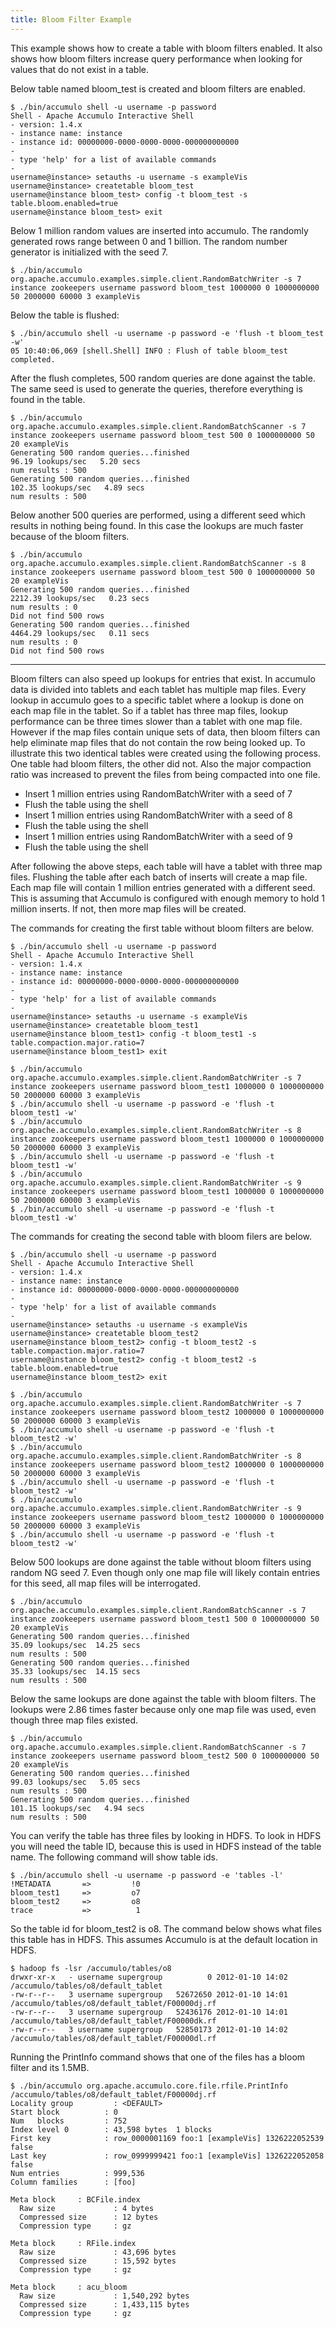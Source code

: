 ```yaml
---
title: Bloom Filter Example
---
```


This example shows how to create a table with bloom filters enabled.  It also
shows how bloom filters increase query performance when looking for values that
do not exist in a table.

Below table named bloom_test is created and bloom filters are enabled.

    $ ./bin/accumulo shell -u username -p password
    Shell - Apache Accumulo Interactive Shell
    - version: 1.4.x
    - instance name: instance
    - instance id: 00000000-0000-0000-0000-000000000000
    - 
    - type 'help' for a list of available commands
    - 
    username@instance> setauths -u username -s exampleVis
    username@instance> createtable bloom_test
    username@instance bloom_test> config -t bloom_test -s table.bloom.enabled=true
    username@instance bloom_test> exit

Below 1 million random values are inserted into accumulo.  The randomly
generated rows range between 0 and 1 billion.  The random number generator is
initialized with the seed 7.

    $ ./bin/accumulo org.apache.accumulo.examples.simple.client.RandomBatchWriter -s 7 instance zookeepers username password bloom_test 1000000 0 1000000000 50 2000000 60000 3 exampleVis

Below the table is flushed:

    $ ./bin/accumulo shell -u username -p password -e 'flush -t bloom_test -w'
    05 10:40:06,069 [shell.Shell] INFO : Flush of table bloom_test completed.

After the flush completes, 500 random queries are done against the table.  The
same seed is used to generate the queries, therefore everything is found in the
table.

    $ ./bin/accumulo org.apache.accumulo.examples.simple.client.RandomBatchScanner -s 7 instance zookeepers username password bloom_test 500 0 1000000000 50 20 exampleVis
    Generating 500 random queries...finished
    96.19 lookups/sec   5.20 secs
    num results : 500
    Generating 500 random queries...finished
    102.35 lookups/sec   4.89 secs
    num results : 500

Below another 500 queries are performed, using a different seed which results
in nothing being found.  In this case the lookups are much faster because of
the bloom filters.

    $ ./bin/accumulo org.apache.accumulo.examples.simple.client.RandomBatchScanner -s 8 instance zookeepers username password bloom_test 500 0 1000000000 50 20 exampleVis
    Generating 500 random queries...finished
    2212.39 lookups/sec   0.23 secs
    num results : 0
    Did not find 500 rows
    Generating 500 random queries...finished
    4464.29 lookups/sec   0.11 secs
    num results : 0
    Did not find 500 rows

********************************************************************************

Bloom filters can also speed up lookups for entries that exist.  In accumulo
data is divided into tablets and each tablet has multiple map files. Every
lookup in accumulo goes to a specific tablet where a lookup is done on each
map file in the tablet.  So if a tablet has three map files, lookup performance
can be three times slower than a tablet with one map file.  However if the map
files contain unique sets of data, then bloom filters can help eliminate map
files that do not contain the row being looked up.  To illustrate this two
identical tables were created using the following process.  One table had bloom
filters, the other did not.  Also the major compaction ratio was increased to
prevent the files from being compacted into one file.

 * Insert 1 million entries using  RandomBatchWriter with a seed of 7
 * Flush the table using the shell
 * Insert 1 million entries using  RandomBatchWriter with a seed of 8
 * Flush the table using the shell
 * Insert 1 million entries using  RandomBatchWriter with a seed of 9
 * Flush the table using the shell

After following the above steps, each table will have a tablet with three map
files.  Flushing the table after each batch of inserts will create a map file.
Each map file will contain 1 million entries generated with a different seed.
This is assuming that Accumulo is configured with enough memory to hold 1
million inserts.  If not, then more map files will be created. 

The commands for creating the first table without bloom filters are below.

    $ ./bin/accumulo shell -u username -p password
    Shell - Apache Accumulo Interactive Shell
    - version: 1.4.x
    - instance name: instance
    - instance id: 00000000-0000-0000-0000-000000000000
    - 
    - type 'help' for a list of available commands
    - 
    username@instance> setauths -u username -s exampleVis
    username@instance> createtable bloom_test1
    username@instance bloom_test1> config -t bloom_test1 -s table.compaction.major.ratio=7
    username@instance bloom_test1> exit

    $ ./bin/accumulo org.apache.accumulo.examples.simple.client.RandomBatchWriter -s 7 instance zookeepers username password bloom_test1 1000000 0 1000000000 50 2000000 60000 3 exampleVis
    $ ./bin/accumulo shell -u username -p password -e 'flush -t bloom_test1 -w'
    $ ./bin/accumulo org.apache.accumulo.examples.simple.client.RandomBatchWriter -s 8 instance zookeepers username password bloom_test1 1000000 0 1000000000 50 2000000 60000 3 exampleVis
    $ ./bin/accumulo shell -u username -p password -e 'flush -t bloom_test1 -w'
    $ ./bin/accumulo org.apache.accumulo.examples.simple.client.RandomBatchWriter -s 9 instance zookeepers username password bloom_test1 1000000 0 1000000000 50 2000000 60000 3 exampleVis
    $ ./bin/accumulo shell -u username -p password -e 'flush -t bloom_test1 -w'

The commands for creating the second table with bloom filers are below.

    $ ./bin/accumulo shell -u username -p password
    Shell - Apache Accumulo Interactive Shell
    - version: 1.4.x
    - instance name: instance
    - instance id: 00000000-0000-0000-0000-000000000000
    - 
    - type 'help' for a list of available commands
    - 
    username@instance> setauths -u username -s exampleVis
    username@instance> createtable bloom_test2
    username@instance bloom_test2> config -t bloom_test2 -s table.compaction.major.ratio=7
    username@instance bloom_test2> config -t bloom_test2 -s table.bloom.enabled=true
    username@instance bloom_test2> exit

    $ ./bin/accumulo org.apache.accumulo.examples.simple.client.RandomBatchWriter -s 7 instance zookeepers username password bloom_test2 1000000 0 1000000000 50 2000000 60000 3 exampleVis
    $ ./bin/accumulo shell -u username -p password -e 'flush -t bloom_test2 -w'
    $ ./bin/accumulo org.apache.accumulo.examples.simple.client.RandomBatchWriter -s 8 instance zookeepers username password bloom_test2 1000000 0 1000000000 50 2000000 60000 3 exampleVis
    $ ./bin/accumulo shell -u username -p password -e 'flush -t bloom_test2 -w'
    $ ./bin/accumulo org.apache.accumulo.examples.simple.client.RandomBatchWriter -s 9 instance zookeepers username password bloom_test2 1000000 0 1000000000 50 2000000 60000 3 exampleVis
    $ ./bin/accumulo shell -u username -p password -e 'flush -t bloom_test2 -w'

Below 500 lookups are done against the table without bloom filters using random
NG seed 7.  Even though only one map file will likely contain entries for this
seed, all map files will be interrogated.

    $ ./bin/accumulo org.apache.accumulo.examples.simple.client.RandomBatchScanner -s 7 instance zookeepers username password bloom_test1 500 0 1000000000 50 20 exampleVis
    Generating 500 random queries...finished
    35.09 lookups/sec  14.25 secs
    num results : 500
    Generating 500 random queries...finished
    35.33 lookups/sec  14.15 secs
    num results : 500

Below the same lookups are done against the table with bloom filters.  The
lookups were 2.86 times faster because only one map file was used, even though three
map files existed.

    $ ./bin/accumulo org.apache.accumulo.examples.simple.client.RandomBatchScanner -s 7 instance zookeepers username password bloom_test2 500 0 1000000000 50 20 exampleVis
    Generating 500 random queries...finished
    99.03 lookups/sec   5.05 secs
    num results : 500
    Generating 500 random queries...finished
    101.15 lookups/sec   4.94 secs
    num results : 500

You can verify the table has three files by looking in HDFS.  To look in HDFS
you will need the table ID, because this is used in HDFS instead of the table
name.  The following command will show table ids.

    $ ./bin/accumulo shell -u username -p password -e 'tables -l'
    !METADATA       =>         !0
    bloom_test1     =>         o7
    bloom_test2     =>         o8
    trace           =>          1

So the table id for bloom_test2 is o8.  The command below shows what files this
table has in HDFS.  This assumes Accumulo is at the default location in HDFS. 

    $ hadoop fs -lsr /accumulo/tables/o8
    drwxr-xr-x   - username supergroup          0 2012-01-10 14:02 /accumulo/tables/o8/default_tablet
    -rw-r--r--   3 username supergroup   52672650 2012-01-10 14:01 /accumulo/tables/o8/default_tablet/F00000dj.rf
    -rw-r--r--   3 username supergroup   52436176 2012-01-10 14:01 /accumulo/tables/o8/default_tablet/F00000dk.rf
    -rw-r--r--   3 username supergroup   52850173 2012-01-10 14:02 /accumulo/tables/o8/default_tablet/F00000dl.rf

Running the PrintInfo command shows that one of the files has a bloom filter
and its 1.5MB.

    $ ./bin/accumulo org.apache.accumulo.core.file.rfile.PrintInfo /accumulo/tables/o8/default_tablet/F00000dj.rf
    Locality group         : <DEFAULT>
	Start block          : 0
	Num   blocks         : 752
	Index level 0        : 43,598 bytes  1 blocks
	First key            : row_0000001169 foo:1 [exampleVis] 1326222052539 false
	Last key             : row_0999999421 foo:1 [exampleVis] 1326222052058 false
	Num entries          : 999,536
	Column families      : [foo]

    Meta block     : BCFile.index
      Raw size             : 4 bytes
      Compressed size      : 12 bytes
      Compression type     : gz

    Meta block     : RFile.index
      Raw size             : 43,696 bytes
      Compressed size      : 15,592 bytes
      Compression type     : gz

    Meta block     : acu_bloom
      Raw size             : 1,540,292 bytes
      Compressed size      : 1,433,115 bytes
      Compression type     : gz

